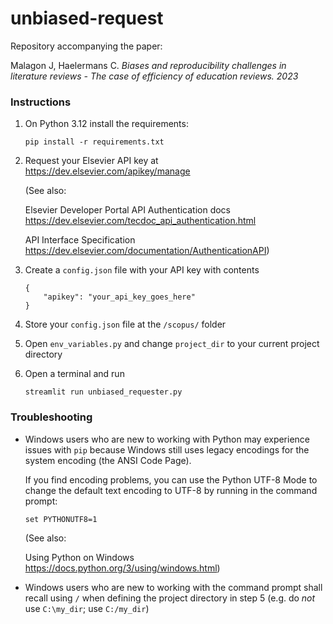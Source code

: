 # unbiased-request
Repository accompanying the paper:

Malagon J, Haelermans C. _Biases and reproducibility challenges in literature reviews - The case of efficiency of education reviews. 2023_

### Instructions
1. On Python 3.12 install the requirements:

    `pip install -r requirements.txt`

2. Request your Elsevier API key at https://dev.elsevier.com/apikey/manage

    (See also:

    Elsevier Developer Portal API Authentication docs https://dev.elsevier.com/tecdoc_api_authentication.html
    
    API Interface Specification https://dev.elsevier.com/documentation/AuthenticationAPI)

3. Create a `config.json` file with your API key with contents
    ```
    {
        "apikey": "your_api_key_goes_here"
    }
    ```
4. Store your `config.json` file at the `/scopus/` folder
5. Open `env_variables.py` and change `project_dir` to your current project directory
6. Open a terminal and run

    `streamlit run unbiased_requester.py`


### Troubleshooting

- Windows users who are new to working with Python may experience issues with `pip` because Windows still uses legacy encodings for the system encoding (the ANSI Code Page).
    
    If you find encoding problems, you can use the Python UTF-8 Mode to change the default text encoding to UTF-8 by running in the command prompt:
    
    `set PYTHONUTF8=1`

    (See also: 
    
    Using Python on Windows https://docs.python.org/3/using/windows.html)

- Windows users who are new to working with the command prompt shall recall using `/` when defining the project directory in step 5 (e.g. do _not_ use `C:\my_dir`; use `C:/my_dir`)

